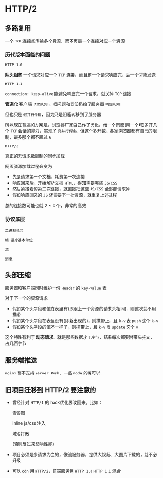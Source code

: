 # HTTP/2

## 多路复用

一个 `TCP` 连接能传输多个资源，而不再是一个连接对应一个资源

### 历代版本面临的问题

`HTTP 1.0`

**队头阻塞** 一个请求对应一个 `TCP` 连接，而且前一个请求响应完，后一个才能发送

`HTTP 1.1`

`connection: keep-alive` 能避免响应完一个请求，就关掉 `TCP` 连接

**管道化** 客户端 `请求队列` ，把问题和责任扔给了服务器 `响应队列` 

但也只是 `假并行传输`，因为只是阻塞转移到了服务器

所以现在普遍的方案是，浏览器厂家自己作了优化，给一个页面(同一个域)多开几个 `TCP` 会话的能力，实现了 `真并行传输`。但这个多开数，各家浏览器都有自己的限制，最多那个都不超过 `6`

`HTTP/2`

真正的无请求数限制的同步加载

网页资源加载过程会变为：

* 先是请求第一个文档，耗费第一次连接
* 响应回来后，开始解析文档 `HTML`，得知需要哪些 `JS/CSS`
* 然后紧接着的第二次连接，就直接把这些 `JS/CSS` 全部都请求掉
* 假如响应回来的 `JS` 还需要下一批资源，就重复上述过程

总的连接数可能也就 2 ~ 3 个，非常的高效

### 协议底层

`二进制帧层`

    帧 最小基本单位

    流

    消息

## 头部压缩

服务器和客户端同时维护一份 `Header` 的 `key-value` 表

对于下一个的资源请求

* 假如某个头字段和值在表里有(即跟上一个资源的请求头相同)，则这次就不用携带
* 假如某个头字段在表里没有(即新出现的)，则携带上，且 `k-v` 表 `push` 这个 `k-v`
* 假如某个头字段的值不一样了，则携带上，且 `k-v` 表 `update` 这个 `v`

这个特性有利于 **动态请求**，就是那些数据才 `几字节`，结果每次都要附带头报文，占几百字节

## 服务端推送

`nginx` 暂不支持 `Server Push`，一些 `node` 的库可以

## 旧项目迁移到 HTTP/2 要注意的

* 曾经针对 `HTTP/1` 的 hack优化要改回来。比如：

    雪碧图

    inline js/css 注入

    域名打散

    (否则反过来影响性能)

* 项目必须是多请求为主的，像流服务器，提供大视频、大图片下载的，就不必升级
* 可以 `cdn` 用 `HTTP/2`，前端服务用 `HTTP 1.0` `HTTP 1.1` 混合